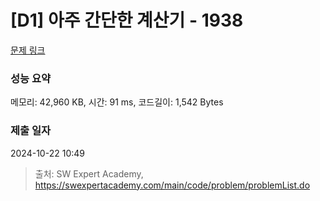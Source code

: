 # [D1] 아주 간단한 계산기 - 1938 

[문제 링크](https://swexpertacademy.com/main/code/problem/problemDetail.do?contestProbId=AV5PjsYKAMIDFAUq) 

### 성능 요약

메모리: 42,960 KB, 시간: 91 ms, 코드길이: 1,542 Bytes

### 제출 일자

2024-10-22 10:49



> 출처: SW Expert Academy, https://swexpertacademy.com/main/code/problem/problemList.do